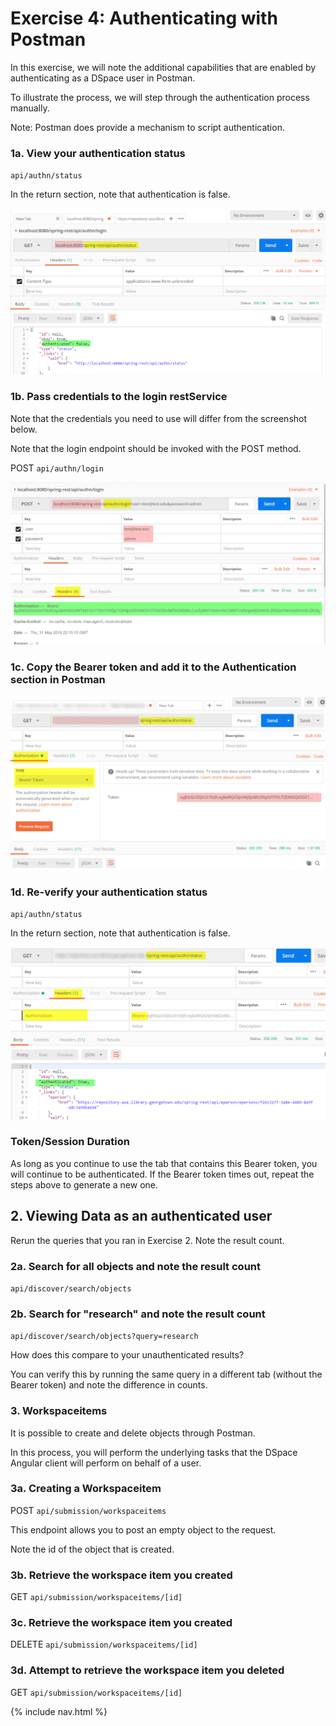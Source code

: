 # Exercise 4: Authenticating with Postman

In this exercise, we will note the additional capabilities that are enabled by authenticating as a DSpace user in Postman.  

To illustrate the process, we will step through the authentication process manually.

Note: Postman does provide a mechanism to script authentication.

### 1a. View your authentication status

`api/authn/status`

In the return section, note that authentication is false.

![Screenshot - get authn status](screenshots/post1.png)

### 1b. Pass credentials to the login restService

Note that the credentials you need to use will differ from the screenshot below.  

Note that the login endpoint should be invoked with the POST method.

POST `api/authn/login`

![Screenshot - post login](screenshots/post2.png)

### 1c. Copy the Bearer token and add it to the Authentication section in Postman

![Screenshot - get authn status](screenshots/post3.png)

### 1d. Re-verify your authentication status

`api/authn/status`

In the return section, note that authentication is false.

![Screenshot - get authn status](screenshots/post4.png)

### Token/Session Duration

As long as you continue to use the tab that contains this Bearer token, you will continue to be authenticated.  If the Bearer token times out, repeat the steps above to generate a new one.

## 2. Viewing Data as an authenticated user

Rerun the queries that you ran in Exercise 2.  Note the result count.  

### 2a. Search for all objects and note the result count

`api/discover/search/objects`

### 2b. Search for "research" and note the result count

`api/discover/search/objects?query=research`

How does this compare to your unauthenticated results?

You can verify this by running the same query in a different tab (without the Bearer token) and note the difference in counts.

### 3. Workspaceitems

It is possible to create and delete objects through Postman.  

In this process, you will perform the underlying tasks that the DSpace Angular client will perform on behalf of a user.

### 3a. Creating a Workspaceitem

POST `api/submission/workspaceitems`

This endpoint allows you to post an empty object to the request.

Note the id of the object that is created.

### 3b. Retrieve the workspace item you created

GET `api/submission/workspaceitems/[id]`

### 3c. Retrieve the workspace item you created

DELETE `api/submission/workspaceitems/[id]`

### 3d. Attempt to retrieve the workspace item you deleted

GET `api/submission/workspaceitems/[id]`

{% include nav.html %}

